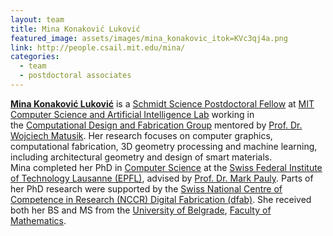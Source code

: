 ```yaml
---
layout: team
title: Mina Konaković Luković
featured_image: assets/images/mina_konakovic_itok=KVc3qj4a.png
link: http://people.csail.mit.edu/mina/
categories:
  - team
  - postdoctoral associates
---
```

**[Mina Konaković Luković](http://people.csail.mit.edu/mina/)** is a [Schmidt Science Postdoctoral Fellow](https://schmidtsciencefellows.org/) at [MIT Computer Science and Artificial Intelligence Lab](https://www.csail.mit.edu/) working in the [Computational Design and Fabrication Group](index.html) mentored by [Prof. Dr. Wojciech Matusik](http://people.csail.mit.edu/wojciech/). Her research focuses on computer graphics, computational fabrication, 3D geometry processing and machine learning, including architectural geometry and design of smart materials. Mina completed her PhD in [Computer Science](https://www.epfl.ch/schools/ic/) at the [Swiss Federal Institute of Technology Lausanne (EPFL)](https://www.epfl.ch/en/home/), advised by [Prof. Dr. Mark Pauly](https://lgg.epfl.ch/people.php). Parts of her PhD research were supported by the [Swiss National Centre of Competence in Research (NCCR) Digital Fabrication (dfab)](http://www.dfab.ch/). She received both her BS and MS from the [University of Belgrade](http://www.bg.ac.rs/en/), [Faculty of Mathematics](http://www.matf.bg.ac.rs/eng/).
